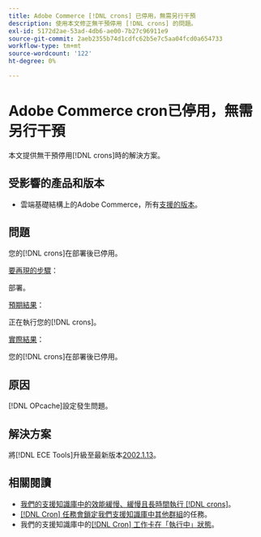 ```yaml
---
title: Adobe Commerce [!DNL crons] 已停用，無需另行干預
description: 使用本文修正無干預停用 [!DNL crons] 的問題。
exl-id: 5172d2ae-53ad-4db6-ae00-7b27c96911e9
source-git-commit: 2aeb2355b74d1cdfc62b5e7c5aa04fcd0a654733
workflow-type: tm+mt
source-wordcount: '122'
ht-degree: 0%

---
```


# Adobe Commerce cron已停用，無需另行干預

本文提供無干預停用[!DNL crons]時的解決方案。

## 受影響的產品和版本

* 雲端基礎結構上的Adobe Commerce，所有[支援的版本](https://www.adobe.com/content/dam/cc/en/legal/terms/enterprise/pdfs/Adobe-Commerce-Software-Lifecycle-Policy.pdf)。

## 問題

您的[!DNL crons]在部署後已停用。

<u>要再現的步驟</u>：

部署。

<u>預期結果</u>：

正在執行您的[!DNL crons]。

<u>實際結果</u>：

您的[!DNL crons]在部署後已停用。

## 原因

[!DNL OPcache]設定發生問題。

## 解決方案

將[!DNL ECE Tools]升級至最新版本[2002.1.13](https://experienceleague.adobe.com/en/docs/commerce-cloud-service/user-guide/release-notes/ece-tools-package#v2002113)。

## 相關閱讀

* [我們的支援知識庫中的效能緩慢、緩慢且長時間執行 [!DNL crons]](https://experienceleague.adobe.com/docs/commerce-knowledge-base/kb/troubleshooting/miscellaneous/slow-performance-slow-and-long-running-crons.html)。
* [[!DNL Cron] 任務會鎖定我們支援知識庫中其他群組](https://experienceleague.adobe.com/docs/commerce-knowledge-base/kb/troubleshooting/miscellaneous/cron-tasks-lock-tasks-from-other-groups.html?lang=en)的任務。
* 我們的支援知識庫中的[[!DNL Cron] 工作卡在「執行中」狀態](https://experienceleague.adobe.com/docs/commerce-knowledge-base/kb/troubleshooting/miscellaneous/cron-job-is-stuck-in-running-status.html?lang=en)。
